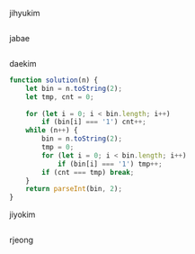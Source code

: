 jihyukim
```js
```

jabae
```js
```

daekim
```js
function solution(n) {
    let bin = n.toString(2);
    let tmp, cnt = 0;
    
    for (let i = 0; i < bin.length; i++)
        if (bin[i] === '1') cnt++;
    while (n++) {
        bin = n.toString(2);
        tmp = 0;
        for (let i = 0; i < bin.length; i++)
            if (bin[i] === '1') tmp++;
        if (cnt === tmp) break;
    }
    return parseInt(bin, 2);
}
```

jiyokim
```js
```

rjeong
```js
```

